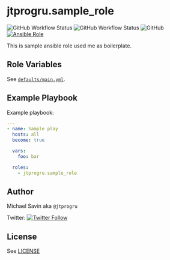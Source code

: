 # jtprogru.sample_role

![GitHub Workflow Status](https://img.shields.io/github/workflow/status/jtprogru/sample-role/CI?label=CI) ![GitHub Workflow Status](https://img.shields.io/github/workflow/status/jtprogru/sample-role/Release?label=Release) ![GitHub](https://img.shields.io/github/license/jtprogru/sample-role) [![Ansible Role](https://img.shields.io/ansible/role/54364)](https://galaxy.ansible.com/jtprogru/sample-role/)

This is sample ansible role used me as boilerplate.


## Role Variables


See [`defaults/main.yml`](defaults/main.yml).


## Example Playbook

Example playbook:
```yaml
---
- name: Sample play
  hosts: all
  become: true

  vars:
    foo: bar

  roles:
    - jtprogru.sample_role
```

## Author

Michael Savin aka `@jtprogru`

Twitter: [![Twitter Follow](https://img.shields.io/twitter/follow/jtprogru?color=gree&style=plastic)](https://twitter.com/jtprogru/)

## License

See [LICENSE](LICENSE.md)
